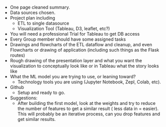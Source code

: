 - One page cleaned summary.
- Data sources chosen.
- Project plan including
  - ETL to single datasource
  - Visualization Tool (Tableau, D3, leaflet, etc?)
- You will need a professional Trial for Tableau to get DB access
- Every Group member should have some assigned tasks
- Drawings and flowcharts of the ETL dataflow and cleanup, and even Flowcharts or drawing of application (including such things as the Flask routes)
- Rough drawing of the presentation layer and what you want the visualization to conceptually look like or in Tableau what the story looks like
- What the ML model you are trying to use, or leaning toward?
  - Technology tools you are using (Jupyter Notebook, Zepl, Colab, etc).
- Github
  - Setup and ready to go.
- Suggestions:
  - After building the first model, look at the weights and try to reduce the number of features to get a similar result ( less data in = easier).   This will probably be an iterative process, can you drop features and get similar results.